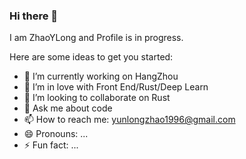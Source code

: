 ### Hi there 👋
I am ZhaoYLong and Profile is in progress.

<!--
**ZhaoYLong/ZhaoYLOng** is a ✨ _special_ ✨ repository because its `README.md` (this file) appears on your GitHub profile.
-->
Here are some ideas to get you started:

- 🔭 I’m currently working on HangZhou
- 🌱 I’m in love with Front End/Rust/Deep Learn
- 👯 I’m looking to collaborate on Rust
- 💬 Ask me about code
- 📫 How to reach me: yunlongzhao1996@gmail.com
- 😄 Pronouns: ...
- ⚡ Fun fact: ...
